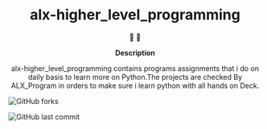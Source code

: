 <h1 align="center">
alx-higher_level_programming
</h1>

<p align="center">
   📄 🚀
</p>

<p align="center">
  <strong>
   Description
  </strong>
</p>

<p align="center">
alx-higher_level_programming contains programs assignments that i do on daily basis to learn more on Python.The projects are checked By ALX_Program in orders to make sure i learn python with all hands on Deck.
</p>



![GitHub forks](https://img.shields.io/github/forks/prof-percival/alx-higher_level_programming?style=social)

![GitHub last commit](https://img.shields.io/github/last-commit/prof-percival/alx-higher_level_programming)
